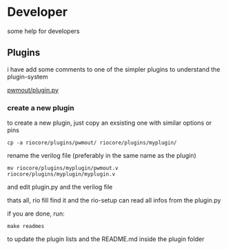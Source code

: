 # Developer

some help for developers

## Plugins

i have add some comments to one of the simpler plugins to understand the plugin-system

[pwmout/plugin.py](../riocore/plugins/pwmout/plugin.py)


### create a new plugin

to create a new plugin, just copy an exsisting one with similar options or pins

```
cp -a riocore/plugins/pwmout/ riocore/plugins/myplugin/
```

rename the verilog file (preferably in the same name as the plugin)

```
mv riocore/plugins/myplugin/pwmout.v riocore/plugins/myplugin/myplugin.v
```

and edit plugin.py and the verilog file

thats all, rio fill find it and the rio-setup can read all infos from the plugin.py

if you are done, run:
```
make readmes
```
to update the plugin lists and the README.md inside the plugin folder

